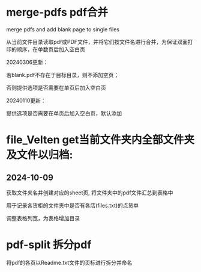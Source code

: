 <!--
 * @Author: naivsheng naivsheng@outlook.com
 * @Date: 2024-01-10 14:21:04
 * @LastEditors: naivsheng naivsheng@outlook.com
 * @LastEditTime: 2024-10-09 12:18:47
 * @FilePath: \merge-pdfs\README.md
-->
# merge-pdfs pdf合并
merge pdfs and add blank page to single files

从当前文件目录读取pdf或PDF文件，并将它们按文件名进行合并，为保证双面打印的顺序，在单数页后加入空白页

20240306更新：

若blank.pdf不存在于目标目录，则不添加空页；

否则提供选项是否需要在单页后加入空白页

20240110更新：

提供选项是否需要在单页后加入空白页，默认添加

# file_Velten get当前文件夹内全部文件夹及文件以归档:
## 2024-10-09
获取文件夹名并创建对应的sheet页, 将文件夹中的pdf文件汇总到表格中

用于记录各货柜的文件夹中是否有各店(files.txt)的点货单

调整表格列宽，为表格增加目录

# pdf-split 拆分pdf
将pdf的各页以Readme.txt文件的页标进行拆分并命名